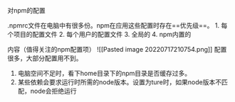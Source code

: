 对npm的配置

.npmrc文件在电脑中有很多份。npm在应用这些配置时存在==优先级==。
	1. 每个项目的配置文件
	2. 每个用户的配置文件
	3. 全局的
	4. npm内置的

内容（值得关注的npm配置项）
![[Pasted image 20220717210754.png]]
配置很多，大部分配置用不到。
1. 电脑空间不足时，看下home目录下的npm目录是否缓存过多。
2. 某些依赖会要求运行时所需的node版本。设置为ture时，如果node版本不匹配，node会拒绝运行